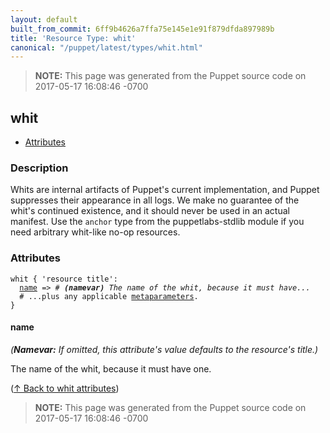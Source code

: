```yaml
---
layout: default
built_from_commit: 6ff9b4626a7ffa75e145e1e91f879dfda897989b
title: 'Resource Type: whit'
canonical: "/puppet/latest/types/whit.html"
---
```


> **NOTE:** This page was generated from the Puppet source code on 2017-05-17 16:08:46 -0700

whit
-----

* [Attributes](#whit-attributes)

<h3 id="whit-description">Description</h3>

Whits are internal artifacts of Puppet's current implementation, and
Puppet suppresses their appearance in all logs. We make no guarantee of
the whit's continued existence, and it should never be used in an actual
manifest. Use the `anchor` type from the puppetlabs-stdlib module if you
need arbitrary whit-like no-op resources.

<h3 id="whit-attributes">Attributes</h3>

<pre><code>whit { 'resource title':
  <a href="#whit-attribute-name">name</a> =&gt; <em># <strong>(namevar)</strong> The name of the whit, because it must have...</em>
  # ...plus any applicable <a href="{{puppet}}/metaparameter.html">metaparameters</a>.
}</code></pre>

<h4 id="whit-attribute-name">name</h4>

_(**Namevar:** If omitted, this attribute's value defaults to the resource's title.)_

The name of the whit, because it must have one.

([↑ Back to whit attributes](#whit-attributes))





> **NOTE:** This page was generated from the Puppet source code on 2017-05-17 16:08:46 -0700